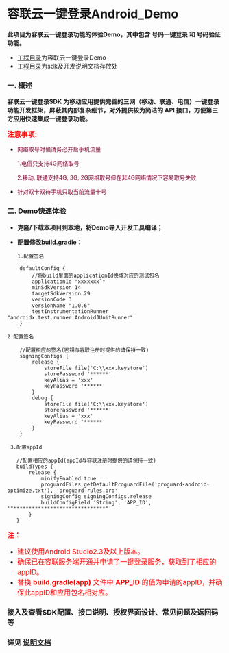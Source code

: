 # 容联云一键登录Android_Demo
**此项目为容联云一键登录功能的体验Demo，其中包含 号码一键登录 和 号码验证功能。**
- [工程目录](./onekeylogindemo)为容联云一键登录Demo
- [工程目录](./sdk)为sdk及开发说明文档存放处

### ⼀. 概述

**容联云一键登录SDK 为移动应用提供完善的三网（移动、联通、电信）一键登录功能开发框架，屏蔽其内部复杂细节，对外提供较为简洁的 API 接口，方便第三方应用快速集成一键登录功能。**


<font color=#ff00 size=3>**注意事项:**</font>

- <font color=#80002f size=2>网络取号时候请务必开启手机流量</font>

  <font color=#80002f size=2>1.电信只支持4G网络取号</font>

  <font color=#80002f size=2>2.移动, 联通支持4G, 3G, 2G网络取号但在非4G网络情况下容易取号失败</font>

- <font color=#80002f size=2>针对双卡双待手机只取当前流量卡号</font>

   

### 二. Demo快速体验

- **克隆/下载本项目到本地，将Demo导入开发工具编译；**
- **配置修改build.gradle：**

      1.配置签名
```
    defaultConfig {
        //将build里面的applicationId换成对应的测试包名
        applicationId "xxxxxxx`"
        minSdkVersion 14
        targetSdkVersion 29
        versionCode 3
        versionName "1.0.6"
        testInstrumentationRunner "androidx.test.runner.AndroidJUnitRunner"
    }
```
    2.配置签名
```
    //配置相应的签名(密钥与容联注册时提供的请保持一致)
    signingConfigs {
        release {
            storeFile file('C:\\xxx.keystore')
            storePassword '******'
            keyAlias = 'xxx'
            keyPassword '******'
        }
        debug {
            storeFile file('C:\\xxx.keystore')
            storePassword '******'
            keyAlias = 'xxx'
            keyPassword '******'
        }
    }
 ```
     3.配置appId
 ```
    //配置相应的appId(appId与容联注册时提供的请保持一致)
    buildTypes {
        release {
            minifyEnabled true
            proguardFiles getDefaultProguardFile('proguard-android-optimize.txt'), 'proguard-rules.pro'
            signingConfig signingConfigs.release
            buildConfigField 'String', 'APP_ID', '"******************************"'
        }
    }
```

<font color=#ff00 size=3>**注：**</font>

- <font color=#ff00 size=3>建议使用Android Studio2.3及以上版本。</font>
- <font color=#ff00 size=3>确保已在容联服务端开通并申请了一键登录服务，获取到了相应的appID。</font>
- <font color=#ff00 size=3>替换 **build.gradle(app)** 文件中 **APP_ID** 的值为申请的appID，并确保此appID和应用包名相对应。</font>

### 接入及查看SDK配置、接口说明、授权界面设计、常见问题及返回码等

### 详见 [说明文档](./sdk/onekeyLogin-Android1.0.6.pdf)


